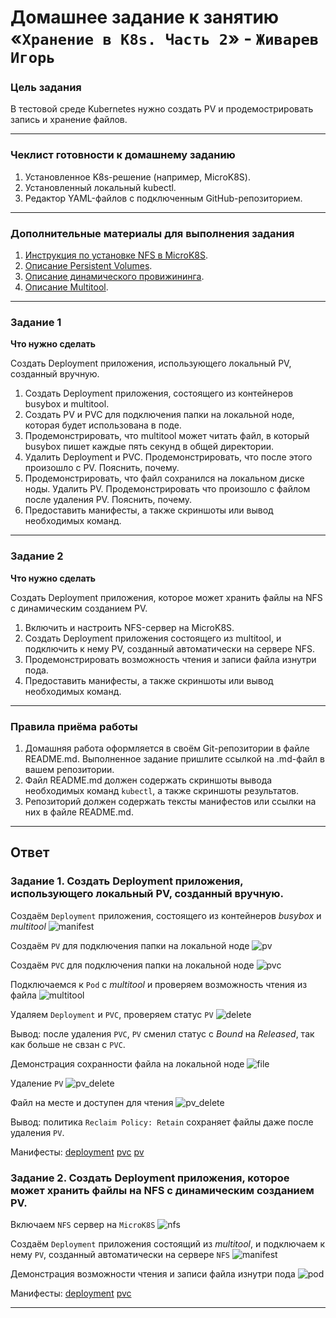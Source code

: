 # Домашнее задание к занятию «`Хранение в K8s. Часть 2`» - `Живарев Игорь`

### Цель задания

В тестовой среде Kubernetes нужно создать PV и продемострировать запись и хранение файлов.

------

### Чеклист готовности к домашнему заданию

1. Установленное K8s-решение (например, MicroK8S).
2. Установленный локальный kubectl.
3. Редактор YAML-файлов с подключенным GitHub-репозиторием.

------

### Дополнительные материалы для выполнения задания

1. [Инструкция по установке NFS в MicroK8S](https://microk8s.io/docs/nfs). 
2. [Описание Persistent Volumes](https://kubernetes.io/docs/concepts/storage/persistent-volumes/). 
3. [Описание динамического провижининга](https://kubernetes.io/docs/concepts/storage/dynamic-provisioning/). 
4. [Описание Multitool](https://github.com/wbitt/Network-MultiTool).

------

### Задание 1

**Что нужно сделать**

Создать Deployment приложения, использующего локальный PV, созданный вручную.

1. Создать Deployment приложения, состоящего из контейнеров busybox и multitool.
2. Создать PV и PVC для подключения папки на локальной ноде, которая будет использована в поде.
3. Продемонстрировать, что multitool может читать файл, в который busybox пишет каждые пять секунд в общей директории. 
4. Удалить Deployment и PVC. Продемонстрировать, что после этого произошло с PV. Пояснить, почему.
5. Продемонстрировать, что файл сохранился на локальном диске ноды. Удалить PV.  Продемонстрировать что произошло с файлом после удаления PV. Пояснить, почему.
5. Предоставить манифесты, а также скриншоты или вывод необходимых команд.

------

### Задание 2

**Что нужно сделать**

Создать Deployment приложения, которое может хранить файлы на NFS с динамическим созданием PV.

1. Включить и настроить NFS-сервер на MicroK8S.
2. Создать Deployment приложения состоящего из multitool, и подключить к нему PV, созданный автоматически на сервере NFS.
3. Продемонстрировать возможность чтения и записи файла изнутри пода. 
4. Предоставить манифесты, а также скриншоты или вывод необходимых команд.

------

### Правила приёма работы

1. Домашняя работа оформляется в своём Git-репозитории в файле README.md. Выполненное задание пришлите ссылкой на .md-файл в вашем репозитории.
2. Файл README.md должен содержать скриншоты вывода необходимых команд `kubectl`, а также скриншоты результатов.
3. Репозиторий должен содержать тексты манифестов или ссылки на них в файле README.md.

---


## Ответ


### Задание 1. Создать Deployment приложения, использующего локальный PV, созданный вручную.

Создаём `Deployment` приложения, состоящего из контейнеров _busybox_ и _multitool_
![manifest](img/k8s-07_01.png)

Создаём `PV` для подключения папки на локальной ноде
![pv](img/k8s-07_02.png)

Создаём `PVC` для подключения папки на локальной ноде
![pvc](img/k8s-07_03.png)

Подключаемся к `Pod` с _multitool_ и проверяем возможность чтения из файла
![multitool](img/k8s-07_04.png)

Удаляем `Deployment` и `PVC`, проверяем статус `PV`
![delete](img/k8s-07_05.png)

Вывод: после удаления `PVC`, `PV` сменил статус с _Bound_ на _Released_, так как больше не свзан с `PVC`.

Демонстрация сохранности файла на локальной ноде
![file](img/k8s-07_06.png)

Удаление `PV`
![pv_delete](img/k8s-07_07.png)

Файл на месте и доступен для чтения
![pv_delete](img/k8s-07_08.png)

Вывод: политика `Reclaim Policy: Retain` сохраняет файлы даже после удаления `PV`.

Манифесты:
[deployment](/k8s-07-hw/deploy_busybox_multitool.yml)
[pvc](/k8s-07-hw/pvc-one.yml)
[pv](/k8s-07-hw/pv-one.yml)



### Задание 2. Создать Deployment приложения, которое может хранить файлы на NFS с динамическим созданием PV.

Включаем `NFS` сервер на `MicroK8S`
![nfs](img/k8s-07_09.png)

Создаём `Deployment` приложения состоящий из _multitool_, и подключаем к нему `PV`, созданный автоматически на сервере `NFS`
![manifest](img/k8s-07_10.png)

Демонстрация возможности чтения и записи файла изнутри пода
![pod](img/k8s-07_11.png)


Манифесты:
[deployment](/k8s-07-hw/deploy_multitool.yml)
[pvc](/k8s-07-hw/pvc-nfs.yml)


---